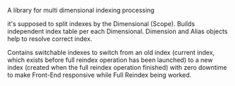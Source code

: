 A library for multi dimensional indexing processing

it's supposed to split indexes by the Dimensional (Scope). Builds independent index table per each Dimensional. 
Dimension and Alias objects help to resolve correct index.

Contains switchable indexes to switch from an old index (current index, which exists before full reindex operation 
has been launched) to a new index (created when the full reindex operation finished) with zero downtime to make 
Front-End responsive while Full Reindex being worked.
